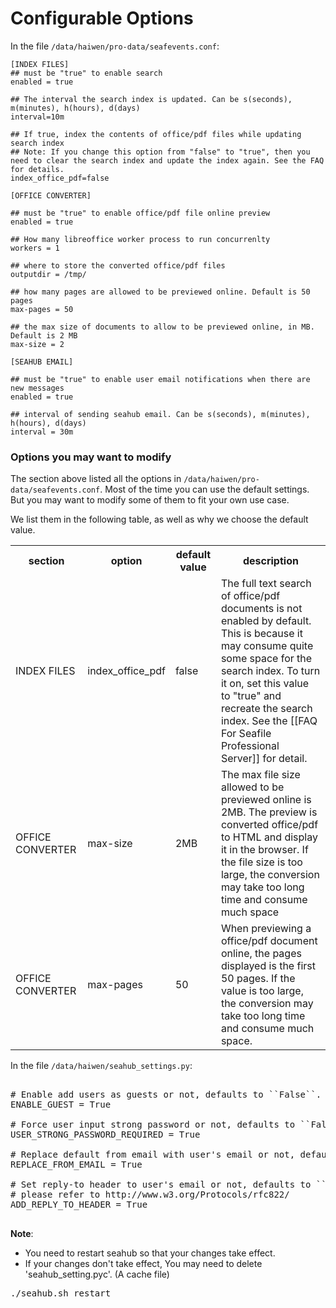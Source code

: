 # Configurable Options
In the file `/data/haiwen/pro-data/seafevents.conf`:

```
[INDEX FILES]
## must be "true" to enable search
enabled = true

## The interval the search index is updated. Can be s(seconds), m(minutes), h(hours), d(days)
interval=10m

## If true, index the contents of office/pdf files while updating search index
## Note: If you change this option from "false" to "true", then you need to clear the search index and update the index again. See the FAQ for details.
index_office_pdf=false

[OFFICE CONVERTER]

## must be "true" to enable office/pdf file online preview
enabled = true

## How many libreoffice worker process to run concurrenlty
workers = 1

## where to store the converted office/pdf files
outputdir = /tmp/

## how many pages are allowed to be previewed online. Default is 50 pages
max-pages = 50

## the max size of documents to allow to be previewed online, in MB. Default is 2 MB
max-size = 2

[SEAHUB EMAIL]

## must be "true" to enable user email notifications when there are new messages
enabled = true

## interval of sending seahub email. Can be s(seconds), m(minutes), h(hours), d(days)
interval = 30m

```

### <a id="wiki-options-you-may-want-to-modify"></a>Options you may want to modify

The section above listed all the options in `/data/haiwen/pro-data/seafevents.conf`. Most of the time you can use the default settings. But you may want to modify some of them to fit your own use case. 

We list them in the following table, as well as why we choose the default value.

<table>
<tr>
<th>section</th>
<th>option</th>
<th>default value</th>
<th>description</th>
</tr>

<tr>
<td>INDEX FILES</td>
<td>index_office_pdf</td>
<td>false</td>
<td>
The full text search of office/pdf documents is not enabled by default. This is because it may consume quite some space for the search index. To turn it on, set this value to "true" and recreate the search index. See the [[FAQ For Seafile Professional Server]] for detail.
</td>
</tr>

<tr>
<td>OFFICE CONVERTER</td>
<td>max-size</td>
<td>2MB</td>
<td>
The max file size allowed to be previewed online is 2MB. The preview is converted office/pdf to HTML and display it in the browser. If the file size is too large, the conversion may take too long time and consume much space
</td>
</tr>

<tr>
<td>OFFICE CONVERTER</td>
<td>max-pages</td>
<td>50</td>
<td>
When previewing a office/pdf document online, the pages displayed is the first 50 pages. If the value is too large, the conversion may take too long time and consume much space.
</td>
</tr>

</table>

In the file `/data/haiwen/seahub_settings.py`:

<pre>

# Enable add users as guests or not, defaults to ``False``. Guests are only able to use libraries shared to him/her.
ENABLE_GUEST = True

# Force user input strong password or not, defaults to ``False``.
USER_STRONG_PASSWORD_REQUIRED = True

# Replace default from email with user's email or not, defaults to ``False``
REPLACE_FROM_EMAIL = True

# Set reply-to header to user's email or not, defaults to ``False``. For details,
# please refer to http://www.w3.org/Protocols/rfc822/
ADD_REPLY_TO_HEADER = True

</pre>

**Note**:

* You need to restart seahub so that your changes take effect.
* If your changes don't take effect, You may need to delete 'seahub_setting.pyc'. (A cache file)

<pre>
./seahub.sh restart
</pre>

